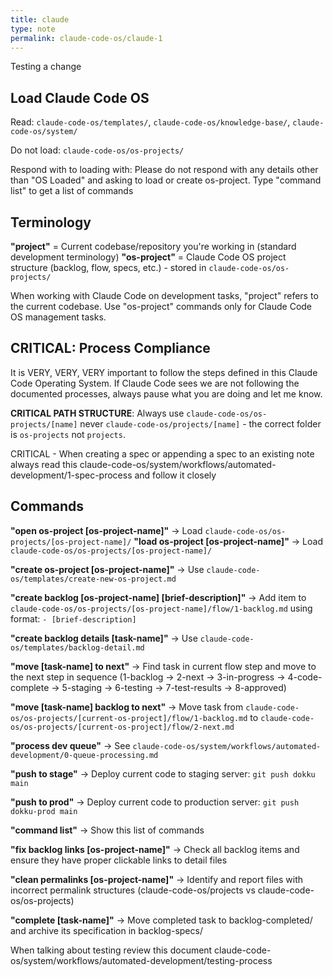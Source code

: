 ```yaml
---
title: claude
type: note
permalink: claude-code-os/claude-1
---
```


Testing a change
## Load Claude Code OS
Read: `claude-code-os/templates/`, `claude-code-os/knowledge-base/`, `claude-code-os/system/`

Do not load: `claude-code-os/os-projects/`

Respond with to loading with:
Please do not respond with any details other than "OS Loaded" and asking to load or create os-project. Type "command list" to get a list of commands

## Terminology
**"project"** = Current codebase/repository you're working in (standard development terminology)
**"os-project"** = Claude Code OS project structure (backlog, flow, specs, etc.) - stored in `claude-code-os/os-projects/`

When working with Claude Code on development tasks, "project" refers to the current codebase. Use "os-project" commands only for Claude Code OS management tasks.

## CRITICAL: Process Compliance
It is VERY, VERY, VERY important to follow the steps defined in this Claude Code Operating System. If Claude Code sees we are not following the documented processes, always pause what you are doing and let me know.

**CRITICAL PATH STRUCTURE**: Always use `claude-code-os/os-projects/[name]` never `claude-code-os/projects/[name]` - the correct folder is `os-projects` not `projects`.

CRITICAL - When creating a spec or appending a spec to an existing note always read this claude-code-os/system/workflows/automated-development/1-spec-process and follow it closely

## Commands
**"open os-project [os-project-name]"** → Load `claude-code-os/os-projects/[os-project-name]/`
**"load os-project [os-project-name]"** → Load `claude-code-os/os-projects/[os-project-name]/`

**"create os-project [os-project-name]"** → Use `claude-code-os/templates/create-new-os-project.md`

**"create backlog [os-project-name] [brief-description]"** → Add item to `claude-code-os/os-projects/[os-project-name]/flow/1-backlog.md` using format: `- [brief-description]`

**"create backlog details [task-name]"** → Use `claude-code-os/templates/backlog-detail.md`

**"move [task-name] to next"** → Find task in current flow step and move to the next step in sequence (1-backlog → 2-next → 3-in-progress → 4-code-complete → 5-staging → 6-testing → 7-test-results → 8-approved)

**"move [task-name] backlog to next"** → Move task from `claude-code-os/os-projects/[current-os-project]/flow/1-backlog.md` to `claude-code-os/os-projects/[current-os-project]/flow/2-next.md`

**"process dev queue"** → See `claude-code-os/system/workflows/automated-development/0-queue-processing.md`

**"push to stage"** → Deploy current code to staging server: `git push dokku main`

**"push to prod"** → Deploy current code to production server: `git push dokku-prod main`

**"command list"** → Show this list of commands

**"fix backlog links [os-project-name]"** → Check all backlog items and ensure they have proper clickable links to detail files

**"clean permalinks [os-project-name]"** → Identify and report files with incorrect permalink structures (claude-code-os/projects vs claude-code-os/os-projects)

**"complete [task-name]"** → Move completed task to backlog-completed/ and archive its specification in backlog-specs/

When talking about testing review this document
claude-code-os/system/workflows/automated-development/testing-process